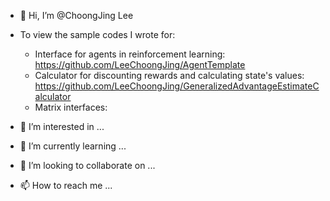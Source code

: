 - 👋 Hi, I’m @ChoongJing Lee
- To view the sample codes I wrote for:
  - Interface for agents in reinforcement learning: https://github.com/LeeChoongJing/AgentTemplate
  - Calculator for discounting rewards and calculating state's values: https://github.com/LeeChoongJing/GeneralizedAdvantageEstimateCalculator
  - Matrix interfaces: 




- 👀 I’m interested in ...
- 🌱 I’m currently learning ...
- 💞️ I’m looking to collaborate on ...
- 📫 How to reach me ...

<!---
LeeChoongJing/LeeChoongJing is a ✨ special ✨ repository because its `README.md` (this file) appears on your GitHub profile.
You can click the Preview link to take a look at your changes.
--->
